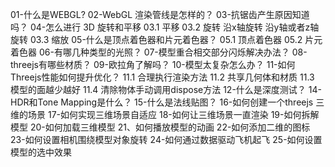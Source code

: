 01-什么是WEBGL?
02-WebGL 渲染管线是怎样的？
03-抗锯齿产生原因知道吗？
04-怎么进行 3D 旋转和平移
03.1 平移
03.2 旋转
沿x轴旋转
沿y轴或者z轴旋转
03.3 缩放
05-什么是顶点着色器和片元着色器？
05.1 顶点着色器
05.2 片元着色器
06-有哪几种类型的光照？
07-模型重合相交部分闪烁解决办法？
08-threejs有哪些材质？
09-欧拉角了解吗？
10-模型太复杂怎么办？
11-如何Threejs性能如何提升优化？
11.1 合理执行渲染方法
11.2 共享几何体和材质
11.3 模型的面越少越好
11.4 清除物体手动调用dispose方法
12-什么是深度测试？
14-HDR和Tone Mapping是什么？
15-什么是法线贴图？
16-如何创建一个threejs 三维的场景
17-如何实现三维场景自适应
18-如何让三维场景一直渲染
19-如何拆解模型
20-如何加载三维模型
21、如何播放模型的动画
22-如何添加二维的图标
23-如何设置相机围绕模型对象旋转
24-如何通过数据驱动飞机起飞
25-如何设置模型的选中效果